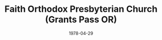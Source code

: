 ---
date: &id001 1978-04-29
end_date: null
location:
  address: 280 Red Mountain Drive
  city: Grants Pass
  state: OR
minister:
- end: 1983-01-01
  name: Calvin Malcor
  start: 1978-01-01
  type: Pastor
- end: 1991-01-01
  name: Jay Milojevich
  start: 1983-01-01
  type: Pastor
- end: 2002-01-01
  name: Larry Conard
  start: 1992-01-01
  type: Pastor
- end: 2012-01-01
  name: Mark Sumpter
  start: 2002-01-01
  type: Pastor
- end: null
  name: Karl E. Thompson
  start: 2014-01-01
  type: Pastor
- end: 2002-01-01
  name: Ralph English
  start: 2000-01-01
  type: Associate Pastor
- end: 2008-01-01
  name: Daniel McManigal
  start: 2006-01-01
  type: Associate Pastor
ministers:
- Calvin Malcor
- Jay Milojevich
- Larry Conard
- Mark Sumpter
- Karl E. Thompson
- Ralph English
- Daniel McManigal
name: Faith Orthodox Presbyterian Church
names:
- end: null
  name: Faith Orthodox Presbyterian Church
  start: 1978-04-29
origination_date: *id001
raw_data: "OR  Grants Pass\nFaith Orthodox Presbyterian Church  (April 29, 1978\u2013\
  \ )\n280 Red Mountain Drive\nPastors: Calvin Malcor, 1978\u201383\nJay Milojevich,\
  \ 1983\u201391\nLarry Conard, 1992\u20132002\nMark Sumpter, 2002\u201312\nKarl E.\
  \ Thompson, 2014\u2013\nAsst. Pastors: Ralph English, 2000\u20132002\nDaniel McManigal,\
  \ 2006\u20138"
received_from: null
states:
- OR
status:
  active: true
  end_date: null
  reason: null
  received_from: null
  withdrawal_to: null
title: Faith Orthodox Presbyterian Church (Grants Pass OR)
year_established:
- 1978

---
